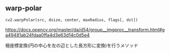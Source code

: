 ## warp-polar

```python
cv2.warpPolar(src, dsize, center, maxRadius, flags[, dst])
```

https://docs.opencv.org/master/da/d54/group__imgproc__transform.html#ga49481ab24fdaa0ffa4d3e63d14c0d5e4

極座標変換(円の中心を左の辺とした長方形に変換)を行うメソッド


